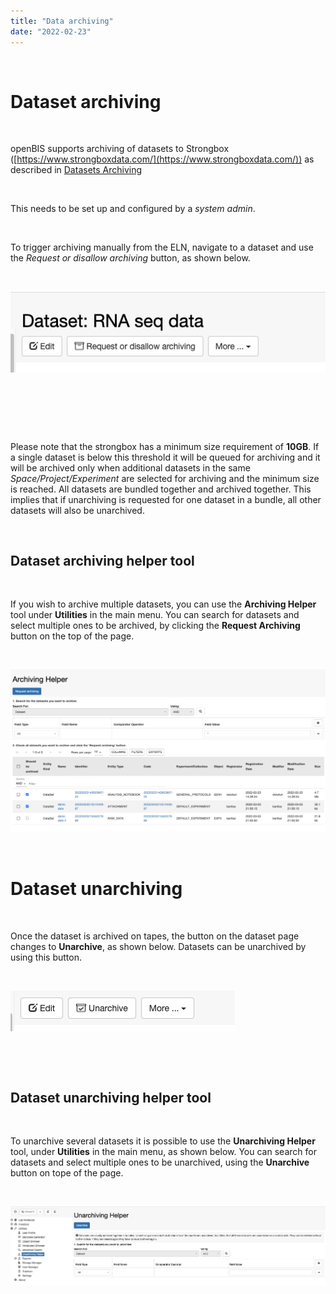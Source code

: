 ```yaml
---
title: "Data archiving"
date: "2022-02-23"
---
```


 

# Dataset archiving

 

openBIS supports archiving of datasets to Strongbox ([https://www.strongboxdata.com/](https://www.strongboxdata.com/)) as described in [Datasets Archiving](https://unlimited.ethz.ch/display/openBISDoc2010/Archiving+Datasets)

 

This needs to be set up and configured by a _system admin_.

 

To trigger archiving manually from the ELN, navigate to a dataset and use the _Request or disallow archiving_ button, as shown below.

 

![](images/archiving-button.png)

 

 

 

Please note that the strongbox has a minimum size requirement of **10GB**. If a single dataset is below this threshold it will be queued for archiving and it will be archived only when additional datasets in the same _Space/Project/Experiment_ are selected for archiving and the minimum size is reached. All datasets are bundled together and archived together. This implies that if unarchiving is requested for one dataset in a bundle, all other datasets will also be unarchived.

 

## Dataset archiving helper tool

 

If you wish to archive multiple datasets, you can use the **Archiving Helper** tool under **Utilities** in the main menu. You can search for datasets and select multiple ones to be archived, by clicking the **Request Archiving** button on the top of the page.

 

![](images/archiving-helper-1024x529.png)

 

# Dataset unarchiving

 

Once the dataset is archived on tapes, the button on the dataset page changes to **Unarchive**, as shown below. Datasets can be unarchived by using this button.

 

![](images/Unarchive.png)

 

 

## Dataset unarchiving helper tool

 

To unarchive several datasets it is possible to use the **Unarchiving Helper** tool, under **Utilities** in the main menu, as shown below. You can search for datasets and select multiple ones to be unarchived, using the **Unarchive** button on tope of the page.

 

![](images/unarchive-helper-tool.png)
